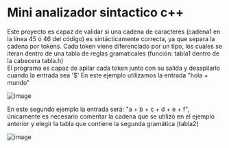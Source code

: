 # Mini analizador sintactico c++

Este proyecto es capaz de validar si una cadena de caracteres (cadena1 en la línea 45 ó 46 del código) es sintácticamente correcta, ya que separa la cadena por tokens.
Cada token viene diferenciado por un tipo, los cuales se iteran dentro de una tabla de reglas gramaticales (función: tabla1 dentro de la cabecera tabla.h) <br>
El programa es capaz de apilar cada token junto con su salida y desapilarlo cuando la entrada sea '$'
En este ejemplo utilizamos la entrada "hola + mundo"

![image](https://user-images.githubusercontent.com/80979314/187587920-f0a83595-988c-4ca3-b007-6d0a8bb00bf8.png)

En este segundo ejemplo la entrada será: "a + b + c + d + e + f", únicamente es necesario comentar la cadena que se utilizó en el ejemplo anterior y elegir la tabla que contiene la segunda gramática (tabla2)

![image](https://user-images.githubusercontent.com/80979314/187586754-8a2e1850-5d58-48a9-ad7e-dbc8b2040491.png)
